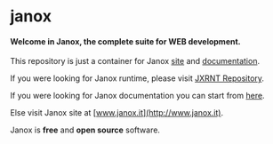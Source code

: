 # janox
#### Welcome in Janox, the complete suite for WEB development.

This repository is just a container for Janox [site](www.janox.it) and
[documentation](http://www.janox.it/doc).

If you were looking for Janox runtime, please visit [JXRNT
Repository](https://github.com/tvannini/jxrnt).

If you were looking for Janox documentation you can start from
[here](/tvannini/janox/wiki).

Else visit Janox site at [www.janox.it](http://www.janox.it).


Janox is **free** and **open source** software.

